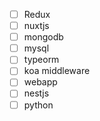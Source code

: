 - [ ] Redux
- [ ] nuxtjs
- [ ] mongodb
- [ ] mysql
- [ ] typeorm
- [ ] koa middleware
- [ ] webapp
- [ ] nestjs
- [ ] python